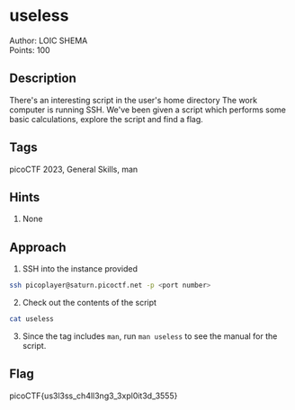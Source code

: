 # useless

Author: LOIC SHEMA<br>
Points: 100

## Description
There's an interesting script in the user's home directory
The work computer is running SSH. We've been given a script which performs some basic calculations, explore the script and find a flag.

## Tags
picoCTF 2023, General Skills, man

## Hints
1. None

## Approach
1. SSH into the instance provided

```bash
ssh picoplayer@saturn.picoctf.net -p <port number>
```

2. Check out the contents of the script
```bash
cat useless
```

3. Since the tag includes `man`, run `man useless` to see the manual for the script.

## Flag
picoCTF{us3l3ss_ch4ll3ng3_3xpl0it3d_3555}